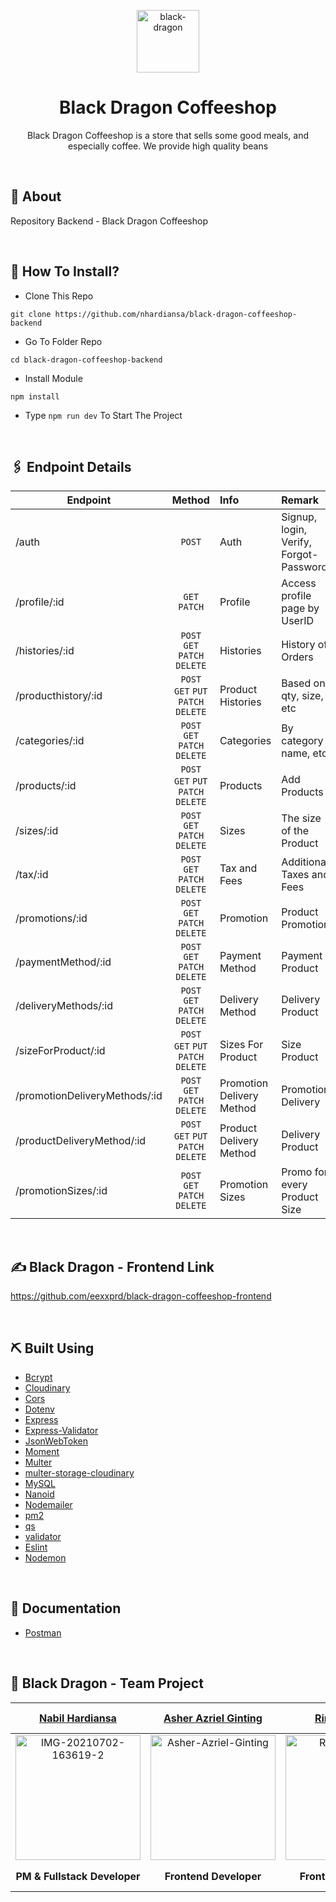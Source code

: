 <p align="center">
  <a href="https://imgbb.com/"><img src="https://i.ibb.co/ZxSrxHb/black-dragon.png" alt="black-dragon" width='100'></a>
</p>
<div align="center">
<h1>Black Dragon Coffeeshop</h1>
<p>Black Dragon Coffeeshop is a store that sells some good meals, and especially coffee. We provide high quality beans</p>
<br>
</div>

## 📍 About
Repository Backend - Black Dragon Coffeeshop

<br>

## 📌 How To Install?

- Clone This Repo
```
git clone https://github.com/nhardiansa/black-dragon-coffeeshop-backend
```
- Go To Folder Repo
```
cd black-dragon-coffeeshop-backend
```
- Install Module
```
npm install
```
- Type ``` npm run dev ``` To Start The Project

<br/>

## 🖇 Endpoint Details
| Endpoint                      |               Method                | Info                      | Remark                                 |
| ----------------------------- | :---------------------------------: | :------------------------ | :------------------------------------- |
| /auth                         |               `POST`                | Auth                      | Signup, login, Verify, Forgot-Password |
| /profile/:id                  |            `GET` `PATCH`            | Profile                   | Access profile page by UserID          |
| /histories/:id                |    `POST` `GET` `PATCH` `DELETE`    | Histories                 | History of Orders                      |
| /producthistory/:id           | `POST` `GET` `PUT` `PATCH` `DELETE` | Product Histories         | Based on qty, size, etc                |
| /categories/:id               |    `POST` `GET` `PATCH` `DELETE`    | Categories                | By category name, etc                  |
| /products/:id                 | `POST` `GET` `PUT` `PATCH` `DELETE` | Products                  | Add Products                           |
| /sizes/:id                    |    `POST` `GET` `PATCH` `DELETE`    | Sizes                     | The size of the Product                |
| /tax/:id                      |    `POST` `GET` `PATCH` `DELETE`    | Tax and Fees              | Additional Taxes and Fees              |
| /promotions/:id               |    `POST` `GET` `PATCH` `DELETE`    | Promotion                 | Product Promotion                      |
| /paymentMethod/:id            |    `POST` `GET` `PATCH` `DELETE`    | Payment Method            | Payment Product                        |
| /deliveryMethods/:id          |    `POST` `GET` `PATCH` `DELETE`    | Delivery Method           | Delivery Product                       |
| /sizeForProduct/:id           | `POST` `GET` `PUT` `PATCH` `DELETE` | Sizes For Product         | Size Product                           |
| /promotionDeliveryMethods/:id |    `POST` `GET` `PATCH` `DELETE`    | Promotion Delivery Method | Promotion Delivery                     |
| /productDeliveryMethod/:id    | `POST` `GET` `PUT` `PATCH` `DELETE` | Product Delivery Method   | Delivery Product                       |
| /promotionSizes/:id           |    `POST` `GET` `PATCH` `DELETE`    | Promotion Sizes           | Promo for every Product Size           |

<br>

## ✍️ Black Dragon - Frontend Link
https://github.com/eexxprd/black-dragon-coffeeshop-frontend  

<br>

## ⛏️ Built Using

- [Bcrypt](https://www.npmjs.com/package/bcrypt)
- [Cloudinary](https://www.npmjs.com/package/cloudinary)
- [Cors](https://www.npmjs.com/package/cors)
- [Dotenv](https://www.npmjs.com/package/dotenv)
- [Express](https://www.npmjs.com/package/express)
- [Express-Validator](https://www.npmjs.com/package/express-validator)
- [JsonWebToken](https://www.npmjs.com/package/jsonwebtoken)
- [Moment](https://www.npmjs.com/package/moment)
- [Multer](https://www.npmjs.com/package/multer)
- [multer-storage-cloudinary](https://www.npmjs.com/package/multer-storage-cloudinary)
- [MySQL](https://www.npmjs.com/package/mysql)
- [Nanoid](https://www.npmjs.com/package/nanoid)
- [Nodemailer](https://www.npmjs.com/package/nodemailer)
- [pm2](https://www.npmjs.com/package/pm2)
- [qs](https://www.npmjs.com/package/qs)
- [validator](https://www.npmjs.com/package/validato)
- [Eslint](https://www.npmjs.com/package/eslint)
- [Nodemon](https://www.npmjs.com/package/nodemon)

<br>

## 📄 Documentation
- [Postman](https://documenter.getpostman.com/view/18341304/UVsLQRFZ#bac92666-ec0b-4a6c-86c3-e722b56a465f)

<br>

## 🤝 Black Dragon - Team Project
|                                              [Nabil Hardiansa](https://github.com/nhardiansa)                                               |                                           [Asher Azriel Ginting](https://github.com/asherginting)                                            |                                                   [Rinto Saputro](https://github.com/rintosaputro)                                                   |                                         [Marsella Valeria](https://github.com/marsellavaleria19)                                         |                                                     [Tofan Avianto](https://github.com/eexxprd)                                                      |
| :-----------------------------------------------------------------------------------------------------------------------------------------: | :------------------------------------------------------------------------------------------------------------------------------------------: | :--------------------------------------------------------------------------------------------------------------------------------------------------: | :--------------------------------------------------------------------------------------------------------------------------------------: | :--------------------------------------------------------------------------------------------------------------------------------------------------: |
| <a href="https://ibb.co/ggQ7LCr"><img src="https://i.ibb.co/C04t3Fw/IMG-20210702-163619-2.jpg" alt="IMG-20210702-163619-2" width='200'></a> | <a href="https://ibb.co/rZ4KD8m"><img src="https://i.ibb.co/MRMyFws/IMG-20210402-181933-561.jpg" alt="Asher-Azriel-Ginting" width='200'></a> | <a href="https://ibb.co/sK82Dtq"><img src="https://i.ibb.co/2vGyL5d/Whats-App-Image-2022-03-15-at-13-35-40.jpg" alt="Rinto-Saputro" width='200'></a> | <a href="https://ibb.co/xX81Gyp"><img src="https://i.ibb.co/TYq4RZV/B612-20201102-234614-316.jpg" alt="Marsella-Valeria" width='75'></a> | <a href="https://ibb.co/jVJyG2j"><img src="https://i.ibb.co/k3m40fP/Whats-App-Image-2022-03-13-at-21-38-51.jpg" alt="Tofan-Avianto" width='200'></a> |
|                                                       <b>PM & Fullstack Developer</b>                                                       |                                                          <b>Frontend Developer</b>                                                           |                                                              <b>Frontend Developer</b>                                                               |                                                         <b>Backend Developer</b>                                                         |                                                               <b>Backend Developer</b>                                                               |

